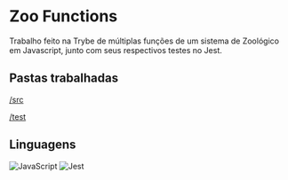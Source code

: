 # Zoo Functions
Trabalho feito na Trybe de múltiplas funções de um sistema de Zoológico em Javascript, junto com seus respectivos testes no Jest.

## Pastas trabalhadas
[/src](https://github.com/thiagopicorelli/project-zoo-functions/tree/main/src)

[/test](https://github.com/thiagopicorelli/project-zoo-functions/tree/main/test)

## Linguagens
![JavaScript](https://img.shields.io/badge/javascript-%23323330.svg?style=for-the-badge&logo=javascript&logoColor=%23F7DF1E)
![Jest](https://img.shields.io/badge/-jest-%23C21325?style=for-the-badge&logo=jest&logoColor=white)
